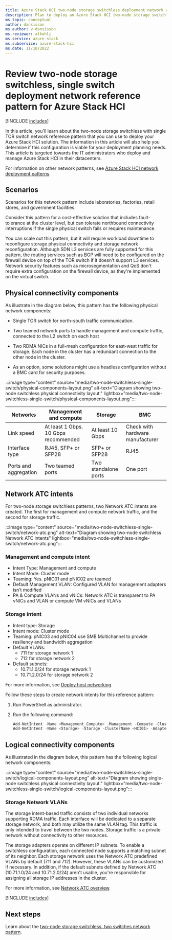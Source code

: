 ```yaml
---
title: Azure Stack HCI two-node storage switchless deployment network reference pattern
description: Plan to deploy an Azure Stack HCI two-node storage switchless network reference pattern.
ms.topic: conceptual
author: dansisson
ms.author: v-dansisson
ms.reviewer: alkohli
ms.service: azure-stack
ms.subservice: azure-stack-hci
ms.date: 11/10/2022
---
```


# Review two-node storage switchless, single switch deployment network reference pattern for Azure Stack HCI

[!INCLUDE [includes](../../includes/hci-applies-to-22h2-21h2.md)]

In this article, you'll learn about the two-node storage switchless with single TOR switch network reference pattern that you can use to deploy your Azure Stack HCI solution. The information in this article will also help you determine if this configuration is viable for your deployment planning needs. This article is targeted towards the IT administrators who deploy and manage Azure Stack HCI in their datacenters.

For information on other network patterns, see [Azure Stack HCI network deployment patterns](choose-network-pattern.md).

## Scenarios

Scenarios for this network pattern include laboratories, factories, retail stores, and government facilities.

Consider this pattern for a cost-effective solution that includes fault-tolerance at the cluster level, but can tolerate northbound connectivity interruptions if the single physical switch fails or requires maintenance.

You can scale out this pattern, but it will require workload downtime to reconfigure storage physical connectivity and storage network reconfiguration. Although SDN L3 services are fully supported for this pattern, the routing services such as BGP will need to be configured on the firewall device on top of the TOR switch if it doesn't support L3 services. Network security features such as microsegmentation and QoS don't require extra configuration on the firewall device, as they're implemented on the virtual switch.

## Physical connectivity components

As illustrate in the diagram below, this pattern has the following physical network components:

- Single TOR switch for north-south traffic communication.

- Two teamed network ports to handle management and compute traffic, connected to the L2 switch on each host

- Two RDMA NICs in a full-mesh configuration for east-west traffic for storage. Each node in the cluster has a redundant connection to the other node in the cluster.

- As an option, some solutions might use a headless configuration without a BMC card for security purposes.

:::image type="content" source="media/two-node-switchless-single-switch/physical-components-layout.png" alt-text="Diagram showing two-node switchless physical connectivity layout." lightbox="media/two-node-switchless-single-switch/physical-components-layout.png":::

|Networks|Management and compute|Storage|BMC|
|--|--|--|--|
|Link speed|At least 1 Gbps. 10 Gbps recommended|At least 10 Gbps|Check with hardware manufacturer|
|Interface type|RJ45, SFP+ or SFP28|SFP+ or SFP28|RJ45|
|Ports and aggregation|Two teamed ports|Two standalone ports|One port|

## Network ATC intents

For two-node storage switchless patterns, two Network ATC intents are created. The first for management and compute network traffic, and the second for storage traffic.

:::image type="content" source="media/two-node-switchless-single-switch/network-atc.png" alt-text="Diagram showing two-node switchless Network ATC intents" lightbox="media/two-node-switchless-single-switch/network-atc.png":::

### Management and compute intent

- Intent Type: Management and compute
- Intent Mode: Cluster mode
- Teaming: Yes. pNIC01 and pNIC02 are teamed
- Default Management VLAN: Configured VLAN for management adapters isn’t modified
- PA & Compute VLANs and vNICs: Network ATC is transparent to PA vNICs and VLAN or compute VM vNICs and VLANs

### Storage intent

- Intent type: Storage
- Intent mode: Cluster mode
- Teaming: pNIC03 and pNIC04 use SMB Multichannel to provide resiliency and bandwidth aggregation
- Default VLANs:
    - 711 for storage network 1
    - 712 for storage network 2
- Default subnets:
    - 10.71.1.0/24 for storage network 1
    - 10.71.2.0/24 for storage network 2

For more information, see [Deploy host networking](../deploy/network-atc.md).

Follow these steps to create network intents for this reference pattern:

1. Run PowerShell as administrator.
1. Run the following command:

    ```powershell
    Add-NetIntent -Name <Management_Compute> -Management -Compute -ClusterName <HCI01> -AdapterName <pNIC01, pNIC02>
    Add-NetIntent -Name <Storage> -Storage -ClusterName <HCI01> -AdapterName <pNIC03, pNIC04>
    ```

## Logical connectivity components

As illustrated in the diagram below, this pattern has the following logical network components:

:::image type="content" source="media/two-node-switchless-single-switch/logical-components-layout.png" alt-text="Diagram showing single-node switchless physical connectivity layout." lightbox="media/two-node-switchless-single-switch/logical-components-layout.png":::

### Storage Network VLANs

The storage intent-based traffic consists of two individual networks supporting RDMA traffic. Each interface will be dedicated to a separate storage network, and both may utilize the same VLAN tag. This traffic is only intended to travel between the two nodes. Storage traffic is a private network without connectivity to other resources.

The storage adapters operate on different IP subnets. To enable a switchless configuration, each connected node supports a matching subnet of its neighbor. Each storage network uses the Network ATC predefined VLANs by default (711 and 712). However, these VLANs can be customized if necessary. In addition, if the default subnets defined by Network ATC (10.71.1.0/24 and 10.71.2.0/24) aren't usable, you're responsible for assigning all storage IP addresses in the cluster.

For more information, see [Network ATC overview](../concepts/network-atc-overview.md).

[!INCLUDE [includes](includes/hci-patterns-two-node.md)]

## Next steps

Learn about the [two-node storage switchless, two switches network pattern](two-node-switchless-two-switches.md).